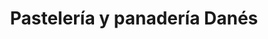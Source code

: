 ---
title: "Pastelería y panadería Danés"
url: /rafael-delgado/pasteleria-y-panaderia-danes/
shop: panadería
---